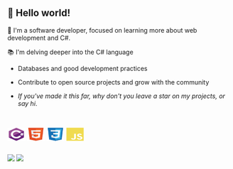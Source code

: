 ## 👋 Hello world!

🚀 I'm a software developer, focused on learning more about web development and C#.


📚 I'm delving deeper into the C# language 
- Databases and good development practices
- Contribute to open source projects and grow with the community

- *If you've made it this far, why don't you leave a star on my projects, or say hi*.

##
<div style="display: inline_block"><br>
<img align="center" alt="Isac-Csharp" height="30" width="40" src="https://raw.githubusercontent.com/devicons/devicon/master/icons/csharp/csharp-original.svg"> 
<img align="center" alt="Isac-HTML" height="30" width="40" src="https://raw.githubusercontent.com/devicons/devicon/master/icons/html5/html5-original.svg">
<img align="center" alt="Rafa-CSS" height="30" width="40" src="https://raw.githubusercontent.com/devicons/devicon/master/icons/css3/css3-original.svg">
<img align="center" alt="Isac-Js" height="30" width="40" src="https://raw.githubusercontent.com/devicons/devicon/master/icons/javascript/javascript-plain.svg">

</div>

##

</div>


<div> 
  <a href = "mailto:isacfernandes35@gmaol.com"><img src="https://img.shields.io/badge/-Gmail-%23333?style=for-the-badge&logo=gmail&logoColor=white" target="_blank"></a>
  <a href="https://www.linkedin.com/in/isac-fernandes1/" target="_blank"><img src="https://img.shields.io/badge/-LinkedIn-%230077B5?style=for-the-badge&logo=linkedin&logoColor=white" target="_blank"></a> 
  
</div>
